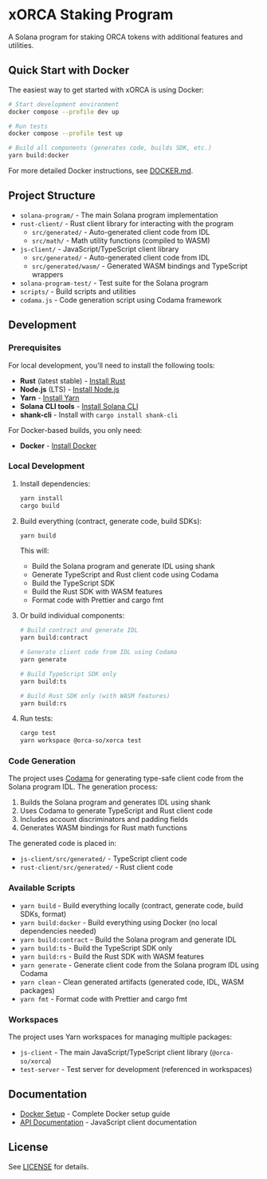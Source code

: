 # xORCA Staking Program

A Solana program for staking ORCA tokens with additional features and utilities.

## Quick Start with Docker

The easiest way to get started with xORCA is using Docker:

```bash
# Start development environment
docker compose --profile dev up

# Run tests
docker compose --profile test up

# Build all components (generates code, builds SDK, etc.)
yarn build:docker
```

For more detailed Docker instructions, see [DOCKER.md](./DOCKER.md).

## Project Structure

- `solana-program/` - The main Solana program implementation
- `rust-client/` - Rust client library for interacting with the program
  - `src/generated/` - Auto-generated client code from IDL
  - `src/math/` - Math utility functions (compiled to WASM)
- `js-client/` - JavaScript/TypeScript client library
  - `src/generated/` - Auto-generated client code from IDL
  - `src/generated/wasm/` - Generated WASM bindings and TypeScript wrappers
- `solana-program-test/` - Test suite for the Solana program
- `scripts/` - Build scripts and utilities
- `codama.js` - Code generation script using Codama framework

## Development

### Prerequisites

For local development, you'll need to install the following tools:

- **Rust** (latest stable) - [Install Rust](https://rustup.rs/)
- **Node.js** (LTS) - [Install Node.js](https://nodejs.org/)
- **Yarn** - [Install Yarn](https://yarnpkg.com/getting-started/install)
- **Solana CLI tools** - [Install Solana CLI](https://docs.solana.com/cli/install-solana-cli-tools)
- **shank-cli** - Install with `cargo install shank-cli`

For Docker-based builds, you only need:

- **Docker** - [Install Docker](https://docs.docker.com/get-docker/)

### Local Development

1. Install dependencies:

   ```bash
   yarn install
   cargo build
   ```

2. Build everything (contract, generate code, build SDKs):

   ```bash
   yarn build
   ```

   This will:

   - Build the Solana program and generate IDL using shank
   - Generate TypeScript and Rust client code using Codama
   - Build the TypeScript SDK
   - Build the Rust SDK with WASM features
   - Format code with Prettier and cargo fmt

3. Or build individual components:

   ```bash
   # Build contract and generate IDL
   yarn build:contract

   # Generate client code from IDL using Codama
   yarn generate

   # Build TypeScript SDK only
   yarn build:ts

   # Build Rust SDK only (with WASM features)
   yarn build:rs
   ```

4. Run tests:
   ```bash
   cargo test
   yarn workspace @orca-so/xorca test
   ```

### Code Generation

The project uses [Codama](https://github.com/codama-ai/codama) for generating type-safe client code from the Solana program IDL. The generation process:

1. Builds the Solana program and generates IDL using shank
2. Uses Codama to generate TypeScript and Rust client code
3. Includes account discriminators and padding fields
4. Generates WASM bindings for Rust math functions

The generated code is placed in:

- `js-client/src/generated/` - TypeScript client code
- `rust-client/src/generated/` - Rust client code

### Available Scripts

- `yarn build` - Build everything locally (contract, generate code, build SDKs, format)
- `yarn build:docker` - Build everything using Docker (no local dependencies needed)
- `yarn build:contract` - Build the Solana program and generate IDL
- `yarn build:ts` - Build the TypeScript SDK only
- `yarn build:rs` - Build the Rust SDK with WASM features
- `yarn generate` - Generate client code from the Solana program IDL using Codama
- `yarn clean` - Clean generated artifacts (generated code, IDL, WASM packages)
- `yarn fmt` - Format code with Prettier and cargo fmt

### Workspaces

The project uses Yarn workspaces for managing multiple packages:

- `js-client` - The main JavaScript/TypeScript client library (`@orca-so/xorca`)
- `test-server` - Test server for development (referenced in workspaces)

## Documentation

- [Docker Setup](./DOCKER.md) - Complete Docker setup guide
- [API Documentation](./js-client/README.md) - JavaScript client documentation

## License

See [LICENSE](./LICENSE) for details.
